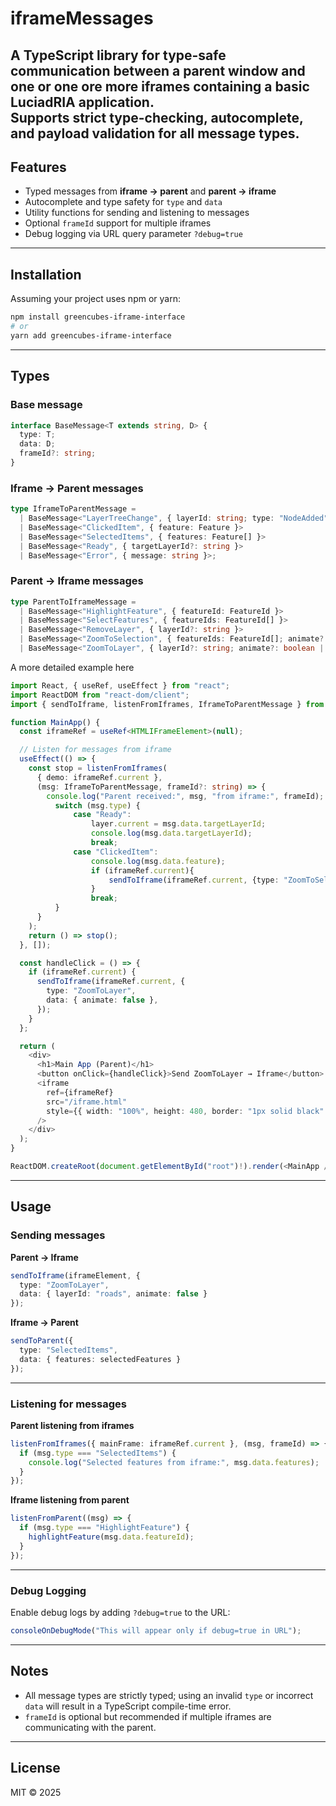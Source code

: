 # iframeMessages

A TypeScript library for **type-safe communication** between a parent window and one or one ore more iframes containing a basic LuciadRIA application.  
Supports strict type-checking, autocomplete, and payload validation for all message types.
---

## Features

- Typed messages from **iframe → parent** and **parent → iframe**
- Autocomplete and type safety for `type` and `data`
- Utility functions for sending and listening to messages
- Optional `frameId` support for multiple iframes
- Debug logging via URL query parameter `?debug=true`

---

## Installation

Assuming your project uses npm or yarn:

```bash
npm install greencubes-iframe-interface
# or
yarn add greencubes-iframe-interface
```

---

## Types

### Base message

```ts
interface BaseMessage<T extends string, D> {
  type: T;
  data: D;
  frameId?: string;
}
```

### Iframe → Parent messages

```ts
type IframeToParentMessage =
  | BaseMessage<"LayerTreeChange", { layerId: string; type: "NodeAdded" | "NodeRemoved" | "NodeMoved" }>
  | BaseMessage<"ClickedItem", { feature: Feature }>
  | BaseMessage<"SelectedItems", { features: Feature[] }>
  | BaseMessage<"Ready", { targetLayerId?: string }>
  | BaseMessage<"Error", { message: string }>;
```

### Parent → Iframe messages

```ts
type ParentToIframeMessage =
  | BaseMessage<"HighlightFeature", { featureId: FeatureId }>
  | BaseMessage<"SelectFeatures", { featureIds: FeatureId[] }>
  | BaseMessage<"RemoveLayer", { layerId?: string }>
  | BaseMessage<"ZoomToSelection", { featureIds: FeatureId[]; animate?: boolean | MapNavigatorAnimationOptions }>
  | BaseMessage<"ZoomToLayer", { layerId?: string; animate?: boolean | MapNavigatorAnimationOptions }>;
```

A more detailed example here
```typescript
import React, { useRef, useEffect } from "react";
import ReactDOM from "react-dom/client";
import { sendToIframe, listenFromIframes, IframeToParentMessage } from "@lib";

function MainApp() {
  const iframeRef = useRef<HTMLIFrameElement>(null);

  // Listen for messages from iframe
  useEffect(() => {
    const stop = listenFromIframes(
      { demo: iframeRef.current },
      (msg: IframeToParentMessage, frameId?: string) => {
        console.log("Parent received:", msg, "from iframe:", frameId);
          switch (msg.type) {
              case "Ready":
                  layer.current = msg.data.targetLayerId;
                  console.log(msg.data.targetLayerId);
                  break;
              case "ClickedItem":
                  console.log(msg.data.feature);
                  if (iframeRef.current){
                      sendToIframe(iframeRef.current, {type: "ZoomToSelection", data: {animate: true, featureIds: [msg.data.feature.id]}})
                  }
                  break;
          }
      }
    );
    return () => stop();
  }, []);

  const handleClick = () => {
    if (iframeRef.current) {
      sendToIframe(iframeRef.current, {
        type: "ZoomToLayer",
        data: { animate: false },
      });
    }
  };

  return (
    <div>
      <h1>Main App (Parent)</h1>
      <button onClick={handleClick}>Send ZoomToLayer → Iframe</button>
      <iframe
        ref={iframeRef}
        src="/iframe.html"
        style={{ width: "100%", height: 480, border: "1px solid black" }}
      />
    </div>
  );
}

ReactDOM.createRoot(document.getElementById("root")!).render(<MainApp />);

```

---

## Usage

### Sending messages

**Parent → Iframe**

```ts
sendToIframe(iframeElement, {
  type: "ZoomToLayer",
  data: { layerId: "roads", animate: false }
});
```

**Iframe → Parent**

```ts
sendToParent({
  type: "SelectedItems",
  data: { features: selectedFeatures }
});
```

---

### Listening for messages

**Parent listening from iframes**

```ts
listenFromIframes({ mainFrame: iframeRef.current }, (msg, frameId) => {
  if (msg.type === "SelectedItems") {
    console.log("Selected features from iframe:", msg.data.features);
  }
});
```

**Iframe listening from parent**

```ts
listenFromParent((msg) => {
  if (msg.type === "HighlightFeature") {
    highlightFeature(msg.data.featureId);
  }
});
```

---

### Debug Logging

Enable debug logs by adding `?debug=true` to the URL:

```ts
consoleOnDebugMode("This will appear only if debug=true in URL");
```

---

## Notes

- All message types are strictly typed; using an invalid `type` or incorrect `data` will result in a TypeScript compile-time error.
- `frameId` is optional but recommended if multiple iframes are communicating with the parent.

---

## License
MIT © 2025
